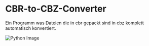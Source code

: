 # CBR-to-CBZ-Converter
Ein Programm was Dateien die in cbr gepackt sind in cbz komplett automatisch konvertiert. 

![Python Image](https://i.ibb.co/S7MKkNjr/python-Br-X9o-U72l-Z.png)
